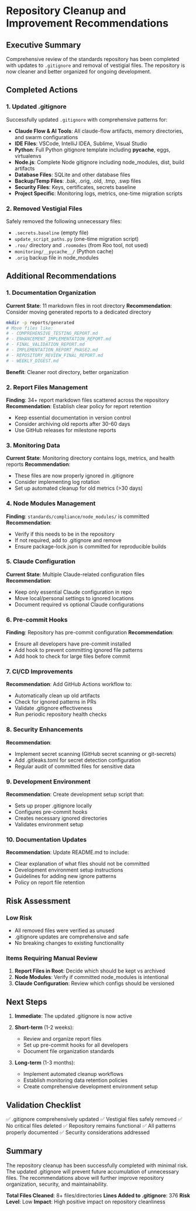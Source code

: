 # Repository Cleanup and Improvement Recommendations

## Executive Summary

Comprehensive review of the standards repository has been completed with updates to `.gitignore` and removal of vestigial files. The repository is now cleaner and better organized for ongoing development.

## Completed Actions

### 1. Updated .gitignore

Successfully updated `.gitignore` with comprehensive patterns for:

- **Claude Flow & AI Tools**: All claude-flow artifacts, memory directories, and swarm configurations
- **IDE Files**: VSCode, IntelliJ IDEA, Sublime, Visual Studio
- **Python**: Full Python gitignore template including **pycache**, eggs, virtualenvs
- **Node.js**: Complete Node gitignore including node_modules, dist, build artifacts
- **Database Files**: SQLite and other database files
- **Backup/Temp Files**: .bak, .orig, .old, .tmp, .swp files
- **Security Files**: Keys, certificates, secrets baseline
- **Project Specific**: Monitoring logs, metrics, one-time migration scripts

### 2. Removed Vestigial Files

Safely removed the following unnecessary files:

- `.secrets.baseline` (empty file)
- `update_script_paths.py` (one-time migration script)
- `.roo/` directory and `.roomodes` (from Roo tool, not used)
- `monitoring/__pycache__/` (Python cache)
- `.orig` backup file in node_modules

## Additional Recommendations

### 1. Documentation Organization

**Current State**: 11 markdown files in root directory
**Recommendation**: Consider moving generated reports to a dedicated directory

```bash
mkdir -p reports/generated
# Move files like:
# - COMPREHENSIVE_TESTING_REPORT.md
# - ENHANCEMENT_IMPLEMENTATION_REPORT.md
# - FINAL_VALIDATION_REPORT.md
# - IMPLEMENTATION_REPORT_PHASE2.md
# - REPOSITORY_REVIEW_FINAL_REPORT.md
# - WEEKLY_DIGEST.md
```

**Benefit**: Cleaner root directory, better organization

### 2. Report Files Management

**Finding**: 34+ report markdown files scattered across the repository
**Recommendation**: Establish clear policy for report retention

- Keep essential documentation in version control
- Consider archiving old reports after 30-60 days
- Use GitHub releases for milestone reports

### 3. Monitoring Data

**Current State**: Monitoring directory contains logs, metrics, and health reports
**Recommendation**:

- These files are now properly ignored in .gitignore
- Consider implementing log rotation
- Set up automated cleanup for old metrics (>30 days)

### 4. Node Modules Management

**Finding**: `standards/compliance/node_modules/` is committed
**Recommendation**:

- Verify if this needs to be in the repository
- If not required, add to .gitignore and remove
- Ensure package-lock.json is committed for reproducible builds

### 5. Claude Configuration

**Current State**: Multiple Claude-related configuration files
**Recommendation**:

- Keep only essential Claude configuration in repo
- Move local/personal settings to ignored locations
- Document required vs optional Claude configurations

### 6. Pre-commit Hooks

**Finding**: Repository has pre-commit configuration
**Recommendation**:

- Ensure all developers have pre-commit installed
- Add hook to prevent committing ignored file patterns
- Add hook to check for large files before commit

### 7. CI/CD Improvements

**Recommendation**: Add GitHub Actions workflow to:

- Automatically clean up old artifacts
- Check for ignored patterns in PRs
- Validate .gitignore effectiveness
- Run periodic repository health checks

### 8. Security Enhancements

**Recommendation**:

- Implement secret scanning (GitHub secret scanning or git-secrets)
- Add .gitleaks.toml for secret detection configuration
- Regular audit of committed files for sensitive data

### 9. Development Environment

**Recommendation**: Create development setup script that:

- Sets up proper .gitignore locally
- Configures pre-commit hooks
- Creates necessary ignored directories
- Validates environment setup

### 10. Documentation Updates

**Recommendation**: Update README.md to include:

- Clear explanation of what files should not be committed
- Development environment setup instructions
- Guidelines for adding new ignore patterns
- Policy on report file retention

## Risk Assessment

### Low Risk

- All removed files were verified as unused
- .gitignore updates are comprehensive and safe
- No breaking changes to existing functionality

### Items Requiring Manual Review

1. **Report Files in Root**: Decide which should be kept vs archived
2. **Node Modules**: Verify if committed node_modules is intentional
3. **Claude Configuration**: Review which configs should be versioned

## Next Steps

1. **Immediate**: The updated .gitignore is now active
2. **Short-term** (1-2 weeks):
   - Review and organize report files
   - Set up pre-commit hooks for all developers
   - Document file organization standards

3. **Long-term** (1-3 months):
   - Implement automated cleanup workflows
   - Establish monitoring data retention policies
   - Create comprehensive development environment setup

## Validation Checklist

✅ .gitignore comprehensively updated
✅ Vestigial files safely removed
✅ No critical files deleted
✅ Repository remains functional
✅ All patterns properly documented
✅ Security considerations addressed

## Summary

The repository cleanup has been successfully completed with minimal risk. The updated .gitignore will prevent future accumulation of unnecessary files. The recommendations above will further improve repository organization, security, and maintainability.

**Total Files Cleaned**: 8+ files/directories
**Lines Added to .gitignore**: 376
**Risk Level**: Low
**Impact**: High positive impact on repository cleanliness
